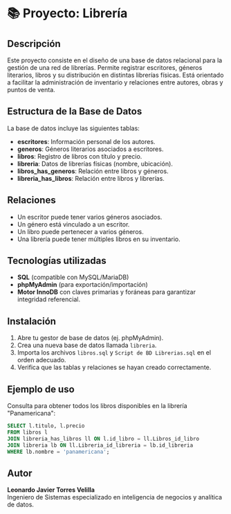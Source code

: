 
# 📚 Proyecto: Librería

## Descripción

Este proyecto consiste en el diseño de una base de datos relacional para la gestión de una red de librerías. Permite registrar escritores, géneros literarios, libros y su distribución en distintas librerías físicas. Está orientado a facilitar la administración de inventario y relaciones entre autores, obras y puntos de venta.

## Estructura de la Base de Datos

La base de datos incluye las siguientes tablas:

- **escritores**: Información personal de los autores.
- **generos**: Géneros literarios asociados a escritores.
- **libros**: Registro de libros con título y precio.
- **libreria**: Datos de librerías físicas (nombre, ubicación).
- **libros_has_generos**: Relación entre libros y géneros.
- **libreria_has_libros**: Relación entre libros y librerías.

## Relaciones

- Un escritor puede tener varios géneros asociados.
- Un género está vinculado a un escritor.
- Un libro puede pertenecer a varios géneros.
- Una librería puede tener múltiples libros en su inventario.

## Tecnologías utilizadas

- **SQL** (compatible con MySQL/MariaDB)
- **phpMyAdmin** (para exportación/importación)
- **Motor InnoDB** con claves primarias y foráneas para garantizar integridad referencial.

## Instalación

1. Abre tu gestor de base de datos (ej. phpMyAdmin).
2. Crea una nueva base de datos llamada `libreria`.
3. Importa los archivos `libros.sql` y `Script de BD Librerias.sql` en el orden adecuado.
4. Verifica que las tablas y relaciones se hayan creado correctamente.

## Ejemplo de uso

Consulta para obtener todos los libros disponibles en la librería "Panamericana":

```sql
SELECT l.titulo, l.precio
FROM libros l
JOIN libreria_has_libros ll ON l.id_libro = ll.Libros_id_libro
JOIN libreria lb ON ll.Libreria_id_libreria = lb.id_libreria
WHERE lb.nombre = 'panamericana';
```

## Autor

**Leonardo Javier Torres Velilla**  
Ingeniero de Sistemas especializado en inteligencia de negocios y analítica de datos.
